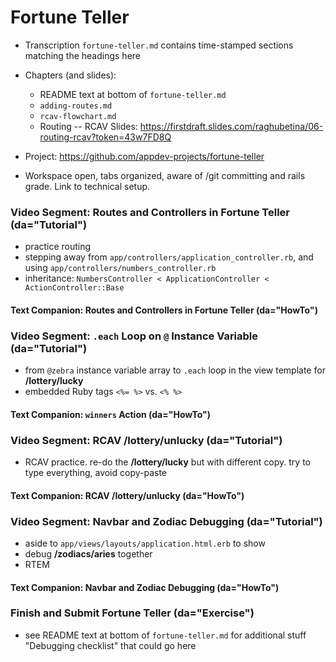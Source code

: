 # Fortune Teller

  - Transcription `fortune-teller.md` contains time-stamped sections matching the headings here

  - Chapters (and slides):
    - README text at bottom of `fortune-teller.md`
    - `adding-routes.md`
    - `rcav-flowchart.md`
    - Routing -- RCAV Slides: https://firstdraft.slides.com/raghubetina/06-routing-rcav?token=43w7FD8Q
  
  - Project: https://github.com/appdev-projects/fortune-teller

  - Workspace open, tabs organized, aware of /git committing and rails grade. Link to technical setup.

### Video Segment: Routes and Controllers in Fortune Teller (da="Tutorial")

  - practice routing
  - stepping away from `app/controllers/application_controller.rb`, and using `app/controllers/numbers_controller.rb`
  - inheritance: `NumbersController < ApplicationController < ActionController::Base`

#### Text Companion: Routes and Controllers in Fortune Teller (da="HowTo")

### Video Segment: `.each` Loop on `@` Instance Variable (da="Tutorial")

  - from `@zebra` instance variable array to `.each` loop in the view template for **/lottery/lucky**
  - embedded Ruby tags `<%= %>` vs. `<% %>`

#### Text Companion: `winners` Action (da="HowTo")

### Video Segment: RCAV /lottery/unlucky (da="Tutorial")

  - RCAV practice. re-do the **/lottery/lucky** but with different copy. try to type everything, avoid copy-paste

#### Text Companion: RCAV /lottery/unlucky (da="HowTo")

### Video Segment: Navbar and Zodiac Debugging (da="Tutorial")

  - aside to `app/views/layouts/application.html.erb` to show <nav>
  - debug **/zodiacs/aries** together
  - RTEM

#### Text Companion: Navbar and Zodiac Debugging (da="HowTo")

### Finish and Submit Fortune Teller (da="Exercise")

  - see README text at bottom of `fortune-teller.md` for additional stuff "Debugging checklist" that could go here
